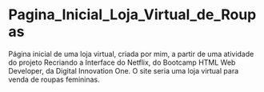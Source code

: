 # Pagina_Inicial_Loja_Virtual_de_Roupas
Página inicial de uma loja virtual, criada por mim, a partir de uma atividade do projeto Recriando a Interface do Netflix, do Bootcamp HTML Web Developer, da Digital Innovation One. O site seria uma loja virtual para venda de roupas femininas.
